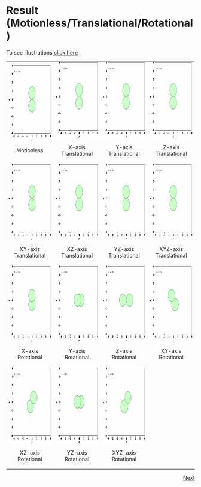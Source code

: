 # Result (Motionless/Translational/Rotational)

To see illustrations<a href="https://docs.google.com/document/d/1sPUEbgdDKk0lN3tvGKjdI0X0MHleW4hW2XIJrxzFCg0/edit?usp=sharing" target="_blank"> click here</a>

<table>
    <tr>
        <td>
            <img src="trans/000000.gif" alt="Simulation" style="width:216px;height:202px;">
            <p align="center"> Motionless</p>
        </td>
        <td>
            <img src="trans/100000.gif" alt="Simulation" style="width:216px;height:202px;">
            <p align="center"> X-axis Translational</p>
        </td>
        <td>
            <img src="trans/010000.gif" alt="Simulation" style="width:216px;height:202px;">
            <p align="center"> Y-axis Translational</p>
        </td>
        <td>
            <img src="trans/001000.gif" alt="Simulation" style="width:216px;height:202px;">
            <p align="center"> Z-axis Translational</p>
        </td>
    </tr>
    <tr>
        <td>
            <img src="trans/110000.gif" alt="Simulation" style="width:216px;height:202px;">
            <p align="center"> XY-axis Translational </p>
        </td>
        <td>
            <img src="trans/101000.gif" alt="Simulation" style="width:216px;height:202px;">
            <p align="center"> XZ-axis Translational</p>
        </td>
        <td>
            <img src="trans/011000.gif" alt="Simulation" style="width:216px;height:202px;">
            <p align="center"> YZ-axis Translational</p>
        </td>
        <td>
            <img src="trans/111000.gif" alt="Simulation" style="width:216px;height:202px;">
            <p align="center"> XYZ-axis Translational</p>
        </td>
    </tr>
    <tr>
        <td>
            <img src="rot/000100.gif" alt="Simulation" style="width:216px;height:202px;">
            <p align="center"> X-axis Rotational</p>
        </td>
        <td>
            <img src="rot/000010.gif" alt="Simulation" style="width:216px;height:202px;">
            <p align="center"> Y-axis Rotational</p>
        </td>
        <td>
            <img src="rot/000001.gif" alt="Simulation" style="width:216px;height:202px;">
            <p align="center"> Z-axis Rotational</p>
        </td>
        <td>
            <img src="rot/000110.gif" alt="Simulation" style="width:216px;height:202px;">
            <p align="center"> XY-axis Rotational</p>
        </td>
    </tr>
    <tr>
        <td>
            <img src="rot/000101.gif" alt="Simulation" style="width:216px;height:202px;">
            <p align="center"> XZ-axis Rotational</p>
        </td>
        <td>
            <img src="rot/000011.gif" alt="Simulation" style="width:216px;height:202px;">
            <p align="center"> YZ-axis Rotational</p>
        </td>
        <td>
            <img src="rot/000111.gif" alt="Simulation" style="width:216px;height:202px;">
            <p align="center"> XYZ-axis Rotational</p>
        </td>
    </tr>
</table>

<p align="right"><a href="result2.md" target="_blank">Next</a></p>